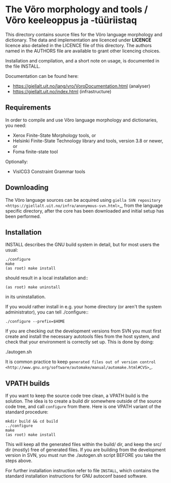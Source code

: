  The Võro morphology and tools / Võro keeleoppus ja -tüüriistaq
================================================================

This directory contains source files for the Võro language morphology
and dictionary. The data and implementation are licenced under __LICENCE__
licence also detailed in the LICENCE file of this directory. The authors named
in the AUTHORS file are available to grant other licencing choices.

Installation and compilation, and a short note on usage, is documented in the
file INSTALL.

Documentation can be found here:

* https://giellalt.uit.no/lang/vro/VoroDocumentation.html (analyser)
* https://giellalt.uit.no/index.html (infrastructure)

Requirements
------------

In order to compile and use Võro language morphology and dictionaries,
you need:

* Xerox Finite-State Morphology tools, or
* Helsinki Finite-State Technology library and tools, version 3.8 or newer, or
* Foma finite-state tool

Optionally:

* VislCG3 Constraint Grammar tools

Downloading
-----------

The Võro language sources can be acquired using `giella SVN
repository <https://giellalt.uit.no/infra/anonymous-svn.html>`_, from the
language specific directory, after the core has been downloaded and initial
setup has been performed.

Installation
------------

INSTALL describes the GNU build system in detail, but for most users the usual:

	./configure
	make
	(as root) make install

should result in a local installation and::

	(as root) make uninstall

in its uninstallation.

If you would rather install in e.g. your home directory
(or aren't the system administrator), you can tell ./configure::

    ./configure --prefix=$HOME

If you are checking out the development versions from SVN you must first create
and install the necessary autotools files from the host system, and check that
your environment is correctly set up. This is done by doing:

  ./autogen.sh

It is common practice to keep `generated files out of version control
<http://www.gnu.org/software/automake/manual/automake.html#CVS>`_.

VPATH builds
------------

If you want to keep the source code tree clean, a VPATH build is the solution.
The idea is to create a build dir somewhere outside of the source code tree,
and call `configure` from there. Here is one VPATH variant of the standard
procedure:

	mkdir build && cd build
	../configure
	make
	(as root) make install

This will keep all the generated files within the build/ dir, and keep the src/
dir (mostly) free of generated files. If you are building from the development
version in SVN, you must run the ./autogen.sh script BEFORE you take the steps
above.

For further installation instruction refer to file ``INSTALL``, which contains
the standard installation instructions for GNU autoconf based software.
